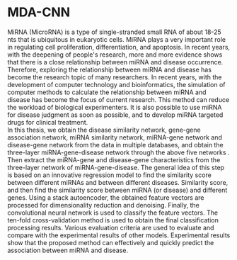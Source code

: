 # MDA-CNN
   MiRNA (MicroRNA) is a type of single-stranded small RNA of about 18-25 nts that 
is ubiquitous in eukaryotic cells. MiRNA plays a very important role in regulating cell 
proliferation, differentiation, and apoptosis. In recent years, with the deepening of 
people's research, more and more evidence shows that there is a close relationship 
between miRNA and disease occurrence. Therefore, exploring the relationship between 
miRNA and disease has become the research topic of many researchers. In recent years, 
with the development of computer technology and bioinformatics, the simulation of 
computer methods to calculate the relationship between miRNA and disease has become 
the focus of current research. This method can reduce the workload of biological 
experimenters. It is also possible to use miRNA for disease judgment as soon as possible, 
and to develop miRNA targeted drugs for clinical treatment.  
   In this thesis, we obtain the disease similarity network, gene-gene association 
network, miRNA similarity network, miRNA-gene network and disease-gene network 
from the data in multiple databases, and obtain the three-layer miRNA-gene-disease 
network through the above five networks . Then extract the miRNA-gene and disease-gene characteristics from the three-layer network of miRNA-gene-disease. The general 
idea of this step is based on an innovative regression model to find the similarity score 
between different miRNAs and between different diseases. Similarity score, and then find 
the similarity score between miRNA (or disease) and different genes. Using a stack 
autoencoder, the obtained feature vectors are processed for dimensionality reduction and 
denoising. Finally, the convolutional neural network is used to classify the feature vectors. 
The ten-fold cross-validation method is used to obtain the final classification processing 
results. Various evaluation criteria are used to evaluate and compare with the 
experimental results of other models. Experimental results show that the proposed method 
can effectively and quickly predict the association between miRNA and disease.
